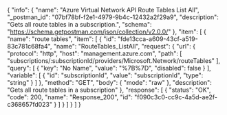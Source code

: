 {
  "info": {
    "name": "Azure Virtual Network API Route Tables List All",
    "_postman_id": "07bf78bf-f2e1-4979-9b4c-12432a2f29a9",
    "description": "Gets all route tables in a subscription.",
    "schema": "https://schema.getpostman.com/json/collection/v2.0.0/"
  },
  "item": [
    {
      "name": "route tables",
      "item": [
        {
          "id": "fde13cca-a609-43cf-a519-83c781c68fa4",
          "name": "RouteTables_ListAll",
          "request": {
            "url": {
              "protocol": "http",
              "host": "management.azure.com",
              "path": [
                "subscriptions/:subscriptionId/providers/Microsoft.Network/routeTables"
              ],
              "query": [
                {
                  "key": "No Name",
                  "value": "%7B%7D",
                  "disabled": false
                }
              ],
              "variable": [
                {
                  "id": "subscriptionId",
                  "value": "subscriptionId",
                  "type": "string"
                }
              ]
            },
            "method": "GET",
            "body": {
              "mode": "raw"
            },
            "description": "Gets all route tables in a subscription"
          },
          "response": [
            {
              "status": "OK",
              "code": 200,
              "name": "Response_200",
              "id": "f090c3c0-cc9c-4a5d-ae2f-c368657fd023"
            }
          ]
        }
      ]
    }
  ]
}